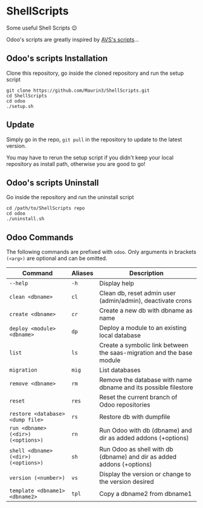 # ShellScripts

Some useful Shell Scripts :wink:

Odoo's scripts are greatly inspired by [AVS's scripts](https://github.com/brinkflew/odoo-scripts)...

## Odoo's scripts Installation

Clone this repository, go inside the cloned repository and run the setup script

```shell
git clone https://github.com/Maurin3/ShellScripts.git
cd ShellScripts
cd odoo
./setup.sh
```

## Update

Simply go in the repo, `git pull` in the repository to update to the latest version.

You may have to rerun the setup script if you didn't keep your local repository as install path, otherwise you are good to go!

## Odoo's scripts Uninstall

Go inside the repository and run the uninstall script

```shell
cd /path/to/ShellScripts repo
cd odoo
./uninstall.sh
```

## Odoo Commands

The following commands are prefixed with `odoo`. Only arguments in brackets `(<arg>)` are optional and can be omitted.

| Command                                | Aliases | Description                                                             |
|----------------------------------------|---------|-------------------------------------------------------------------------|
| `--help`                               | `-h`    | Display help                                                            |
| `clean <dbname>`                       | `cl`    | Clean db, reset admin user (admin/admin), deactivate crons              |
| `create <dbname>`                      | `cr`    | Create a new db with dbname as name                                     |
| `deploy <module> <dbname>`             | `dp`    | Deploy a module to an existing local database                           |
| `list`                                 | `ls`    | Create a symbolic link between the saas-migration and the base module   |
| `migration`                            | `mig`   | List databases                                                          |
| `remove <dbname>`                      | `rm`    | Remove the database with name dbname and its possible filestore         |
| `reset`                                | `res`   | Reset the current branch of Odoo repositories                           |
| `restore <database> <dump file>`       | `rs`    | Restore db with dumpfile                                                |
| `run <dbname> (<dir>) (<options>)`     | `rn`    | Run Odoo with db (dbname) and dir as added addons (+options)            |
| `shell <dbname> (<dir>) (<options>)`   | `sh`    | Run Odoo as shell with db (dbname) and dir as added addons (+options)   |
| `version (<number>)`                   | `vs`    | Display the version or change to the version desired                    |
| `template <dbname1> <dbname2>`         | `tpl`   | Copy a dbname2 from dbname1                                             |
